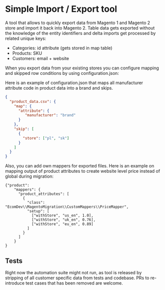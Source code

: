 # Simple Import / Export tool

A tool that allows to quickly export data from Magento 1 and Magento 2 store and import it back into Magento 2. 
Table data gets exported without the knowledge of the entity identifiers and delta imports get processed by related unique keys:
- Categories: id attribute (gets stored in map table)
- Products: SKU
- Customers: email + website

When you export data from your existing stores you can configure mapping and skipped row conditions by using configuration.json:

Here is an example of configuration.json that maps all manufacturer attribute code in product data into a brand 
and skips.
```json
{
  "product_data.csv": {
    "map": {
      "attribute": {
         "manufacturer": "brand" 
      }
    },
    "skip": [
      {
        "store": ["pl", "sk"]
      }
    ]
  }
}
```

Also, you can add own mappers for exported files. Here is an example on mapping output of product attributes to create website level price instead of global during migration:

```
{"product":
    "mappers": {
      "product_attributes": [
        {
          "class": "EcomDev\\MagentoMigration\\CustomMappers\\PriceMapper",
          "setup": [
            ["withStore", "us_en", 1.0],
            ["withStore", "uk_en", 0.76],
            ["withStore", "eu_en", 0.89]
          ]
        }
      ]
    }
}
```  


## Tests

Right now the automation suite might not run, as tool is released by stripping of all customer specific data from tests and codebase.
PRs to re-introduce test cases that has been removed are welcome.